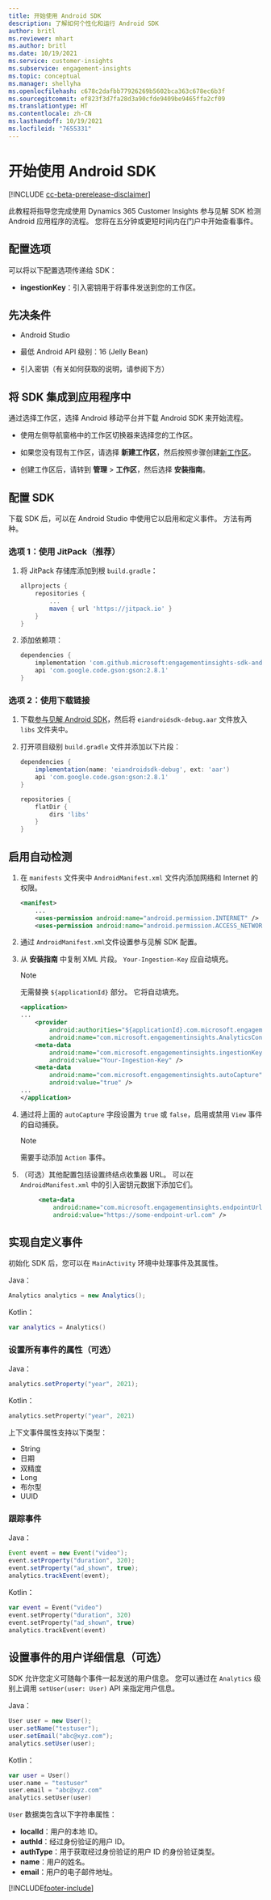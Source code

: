 ```yaml
---
title: 开始使用 Android SDK
description: 了解如何个性化和运行 Android SDK
author: britl
ms.reviewer: mhart
ms.author: britl
ms.date: 10/19/2021
ms.service: customer-insights
ms.subservice: engagement-insights
ms.topic: conceptual
ms.manager: shellyha
ms.openlocfilehash: c678c2dafbb77926269b5602bca363c678ec6b3f
ms.sourcegitcommit: ef823f3d7fa28d3a90cfde9409be9465ffa2cf09
ms.translationtype: HT
ms.contentlocale: zh-CN
ms.lasthandoff: 10/19/2021
ms.locfileid: "7655331"
---
```

# <a name="get-started-with-the-android-sdk"></a>开始使用 Android SDK

[!INCLUDE [cc-beta-prerelease-disclaimer](includes/cc-beta-prerelease-disclaimer.md)]

此教程将指导您完成使用 Dynamics 365 Customer Insights 参与见解 SDK 检测 Android 应用程序的流程。 您将在五分钟或更短时间内在门户中开始查看事件。

## <a name="configuration-options"></a>配置选项
可以将以下配置选项传递给 SDK：

- **ingestionKey**：引入密钥用于将事件发送到您的工作区。

## <a name="prerequisites"></a>先决条件

- Android Studio

- 最低 Android API 级别：16 (Jelly Bean)

- 引入密钥（有关如何获取的说明，请参阅下方）

## <a name="integrate-the-sdk-into-your-application"></a>将 SDK 集成到应用程序中
通过选择工作区，选择 Android 移动平台并下载 Android SDK 来开始流程。

- 使用左侧导航窗格中的工作区切换器来选择您的工作区。

- 如果您没有现有工作区，请选择 **新建工作区**，然后按照步骤创建[新工作区](create-workspace.md)。

- 创建工作区后，请转到 **管理** > **工作区**，然后选择 **安装指南**。

## <a name="configure-the-sdk"></a>配置 SDK

下载 SDK 后，可以在 Android Studio 中使用它以启用和定义事件。 方法有两种。
### <a name="option-1-use-jitpack-recommended"></a>选项 1：使用 JitPack（推荐）
1. 将 JitPack 存储库添加到根 `build.gradle`：
    ```gradle
    allprojects {
        repositories {
            ...
            maven { url 'https://jitpack.io' }
        }
    }
    ```

1. 添加依赖项：
    ```gradle
    dependencies {
        implementation 'com.github.microsoft:engagementinsights-sdk-android:v1.0.0'
        api 'com.google.code.gson:gson:2.8.1'
    }
    ```

### <a name="option-2-use-download-link"></a>选项 2：使用下载链接
1. 下载[参与见解 Android SDK](https://download.pi.dynamics.com/sdk/EI-SDKs/ei-android-sdk.zip)，然后将 `eiandroidsdk-debug.aar` 文件放入 `libs` 文件夹中。

1. 打开项目级别 `build.gradle` 文件并添加以下片段：
    ```gradle
    dependencies {
        implementation(name: 'eiandroidsdk-debug', ext: 'aar')
        api 'com.google.code.gson:gson:2.8.1'
    }

    repositories {
        flatDir {
            dirs 'libs'
        }
    }
    ```

## <a name="enable-auto-instrumentation"></a>启用自动检测

1. 在 `manifests` 文件夹中 `AndroidManifest.xml` 文件内添加网络和 Internet 的权限。
    ```xml
    <manifest>
        ...
        <uses-permission android:name="android.permission.INTERNET" />
        <uses-permission android:name="android.permission.ACCESS_NETWORK_STATE" />
    ```

1. 通过  `AndroidManifest.xml`文件设置参与见解 SDK 配置。

1. 从 **安装指南** 中复制 XML 片段。 `Your-Ingestion-Key` 应自动填充。

   > [!NOTE]
   > 无需替换 `${applicationId}` 部分。 它将自动填充。


   ```xml
   <application>
   ...
       <provider
           android:authorities="${applicationId}.com.microsoft.engagementinsights.AnalyticsContentProvider"
           android:name="com.microsoft.engagementinsights.AnalyticsContentProvider" />
       <meta-data
           android:name="com.microsoft.engagementinsights.ingestionKey"
           android:value="Your-Ingestion-Key" />
       <meta-data
           android:name="com.microsoft.engagementinsights.autoCapture"
           android:value="true" />
   ...
   </application>
   ```

1. 通过将上面的 `autoCapture` 字段设置为 `true` 或 `false`，启用或禁用 `View` 事件的自动捕获。 

   >[!NOTE]
   >需要手动添加 `Action` 事件。

1. （可选）其他配置包括设置终结点收集器 URL。 可以在 `AndroidManifest.xml` 中的引入密钥元数据下添加它们。

   ```xml
        <meta-data
            android:name="com.microsoft.engagementinsights.endpointUrl"
            android:value="https://some-endpoint-url.com" />
   ```

## <a name="implement-custom-events"></a>实现自定义事件

初始化 SDK 后，您可以在 `MainActivity` 环境中处理事件及其属性。


Java：
```java
Analytics analytics = new Analytics();
```

Kotlin：
```kotlin
var analytics = Analytics()
```

### <a name="set-property-for-all-events-optional"></a>设置所有事件的属性（可选）

Java：
```java
analytics.setProperty("year", 2021);
```

Kotlin：
```kotlin
analytics.setProperty("year", 2021)
```

上下文事件属性支持以下类型：
- String
- 日期
- 双精度
- Long
- 布尔型
- UUID

### <a name="track-an-event"></a>跟踪事件

Java：
```java
Event event = new Event("video");
event.setProperty("duration", 320);
event.setProperty("ad_shown", true);
analytics.trackEvent(event);
```

Kotlin：
```kotlin
var event = Event("video")
event.setProperty("duration", 320)
event.setProperty("ad_shown", true)
analytics.trackEvent(event)
```

## <a name="set-user-details-for-your-event-optional"></a>设置事件的用户详细信息（可选）

SDK 允许您定义可随每个事件一起发送的用户信息。 您可以通过在 `Analytics` 级别上调用 `setUser(user: User)` API 来指定用户信息。

Java：
```java
User user = new User();
user.setName("testuser");
user.setEmail("abc@xyz.com");
analytics.setUser(user);
```

Kotlin：
```kotlin
var user = User()
user.name = "testuser"
user.email = "abc@xyz.com"
analytics.setUser(user)
```

`User` 数据类包含以下字符串属性：

- **localId**：用户的本地 ID。
- **authId**：经过身份验证的用户 ID。
- **authType**：用于获取经过身份验证的用户 ID 的身份验证类型。
- **name**：用户的姓名。
- **email**：用户的电子邮件地址。

[!INCLUDE[footer-include](../includes/footer-banner.md)]
